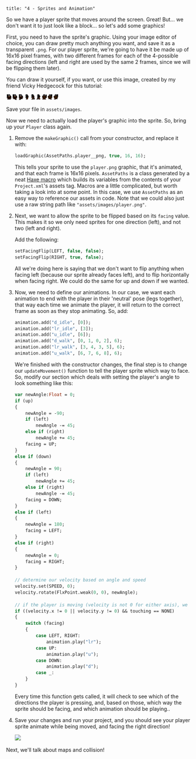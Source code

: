 ```
title: "4 - Sprites and Animation"
```

So we have a player sprite that moves around the screen. Great! But… we don't want it to just look like a block… so let's add some graphics!

First, you need to have the sprite's graphic. Using your image editor of choice, you can draw pretty much anything you want, and save it as a transparent `.png`. For our player sprite, we're going to have it be made up of 16x16 pixel frames, with two different frames for each of the 4-possible facing directions (left and right are used by the same 2 frames, since we will be flipping them later).

You can draw it yourself, if you want, or use this image, created by my friend Vicky Hedgecock for this tutorial:

![](https://raw.githubusercontent.com/HaxeFlixel/flixel-demos/master/Tutorials/TurnBasedRPG/assets/images/player.png)

Save your file in `assets/images`.

Now we need to actually load the player's graphic into the sprite. So, bring up your `Player` class again.

1. Remove the `makeGraphic()` call from your constructor, and replace it with:

	```haxe
	loadGraphic(AssetPaths.player__png, true, 16, 16);
	```

	This tells your sprite to use the `player.png` graphic, that it's animated, and that each frame is 16x16 pixels. `AssetPaths` is a class generated by a neat [Haxe macro](http://haxe.org/manual/macro.html) which builds its variables from the contents of your `Project.xml`'s assets tag. Macros are a little complicated, but worth taking a look into at some point. In this case, we use `AssetPaths` as an easy way to reference our assets in code. Note that we could also just use a raw string path like `"assets/images/player.png"`.

2. Next, we want to allow the sprite to be flipped based on its `facing` value. This makes it so we only need sprites for one direction (left), and not two (left and right).

	Add the following:

	```haxe
	setFacingFlip(LEFT, false, false);
	setFacingFlip(RIGHT, true, false);
	```

	All we're doing here is saying that we don't want to flip anything when facing left (because our sprite already faces left), and to flip horizontally when facing right. We could do the same for up and down if we wanted.

3. Now, we need to define our animations. In our case, we want each animation to end with the player in their 'neutral' pose (legs together), that way each time we animate the player, it will return to the correct frame as soon as they stop animating. So, add:

	```haxe
	animation.add("d_idle", [0]);
	animation.add("lr_idle", [3]);
	animation.add("u_idle", [6]);
	animation.add("d_walk", [0, 1, 0, 2], 6);
	animation.add("lr_walk", [3, 4, 3, 5], 6);
	animation.add("u_walk", [6, 7, 6, 8], 6);
	```

	We're finished with the constructor changes, the final step is to change our `updateMovement()` function to tell the player sprite which way to face. So, modify our section which deals with setting the player's angle to look something like this:

	```haxe
	var newAngle:Float = 0;
	if (up)
	{
		newAngle = -90;
		if (left)
			newAngle -= 45;
		else if (right)
			newAngle += 45;
		facing = UP;
	}
	else if (down)
	{
		newAngle = 90;
		if (left)
			newAngle += 45;
		else if (right)
			newAngle -= 45;
		facing = DOWN;
	}
	else if (left)
	{
		newAngle = 180;
		facing = LEFT;
	}
	else if (right)
	{
		newAngle = 0;
		facing = RIGHT;
	}

	// determine our velocity based on angle and speed
	velocity.set(SPEED, 0);
	velocity.rotate(FlxPoint.weak(0, 0), newAngle);
	
	// if the player is moving (velocity is not 0 for either axis), we need to change the animation to match their facing
	if ((velocity.x != 0 || velocity.y != 0) && touching == NONE) 
	{
		switch (facing)
		{
			case LEFT, RIGHT:
				animation.play("lr");
			case UP:
				animation.play("u");
			case DOWN:
				animation.play("d");
			case _:
		}
	}
	```

	Every time this function gets called, it will check to see which of the directions the player is pressing, and, based on those, which way the sprite should be facing, and which animation should be playing..

4. Save your changes and run your project, and you should see your player sprite animate while being moved, and facing the right direction!

	![](../images/01_tutorial/browser_animated_player.gif)

Next, we'll talk about maps and collision!
